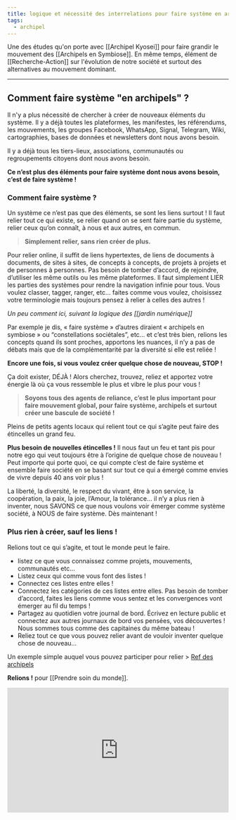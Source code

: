 ```yaml
---
title: logique et nécessité des interrelations pour faire système en archipels
tags:
  - archipel
---
```

Une des études qu'on porte avec [[Archipel Kyosei]] pour faire grandir le mouvement des [[Archipels en Symbiose]]. En même temps, élément de [[Recherche-Action]] sur l'évolution de notre société et surtout des alternatives au mouvement dominant.

---
## Comment faire système "en archipels" ?
Il n'y a plus nécessité de chercher à créer de nouveaux éléments du système. Il y a déjà toutes les plateformes, les manifestes, les référendums, les mouvements, les groupes Facebook, WhatsApp, Signal, Telegram, Wiki, cartographies, bases de données et newsletters dont nous avons besoin.

Il y a déjà tous les tiers-lieux, associations, communautés ou regroupements citoyens dont nous avons besoin.

**Ce n’est plus des éléments pour faire système dont nous avons besoin, c’est de faire système !**

### Comment faire système ?
Un système ce n’est pas que des éléments, se sont les liens surtout ! Il faut relier tout ce qui existe, se relier quand on se sent faire partie du système, relier ceux qu’on connaît, à nous et aux autres, en commun.

> **Simplement relier, sans rien créer de plus.**

Pour relier online, il suffit de liens hypertextes, de liens de documents à documents, de sites à sites, de concepts à concepts, de projets à projets et de personnes à personnes.
Pas besoin de tomber d’accord, de rejoindre, d’utiliser les même outils ou les même plateformes. Il faut simplement LIER les parties des systèmes pour rendre la navigation infinie pour tous.
Vous voulez classer, tagger, ranger, etc... faites comme vous voulez, choisissez votre terminologie mais toujours pensez à relier à celles des autres !

*Un peu comment ici, suivant la logique des [[jardin numérique]]*

Par exemple je dis, « faire système » d’autres diraient « archipels en symbiose » ou “constellations sociétales”, etc... et c’est très bien, relions les concepts quand ils sont proches, apportons les nuances, il n’y a pas de débats mais que de la complémentarité par la diversité si elle est reliée !

**Encore une fois, si vous voulez créer quelque chose de nouveau, STOP !**

Ça doit exister, DÉJÀ ! Alors cherchez, trouvez, reliez et apportez votre énergie là où ça vous ressemble le plus et vibre le plus pour vous !

> **Soyons tous des agents de reliance, c’est le plus important pour faire mouvement global, pour faire système, archipels et surtout créer une bascule de société !**

Pleins de petits agents locaux qui relient tout ce qui s’agite peut faire des étincelles un grand feu.

**Plus besoin de nouvelles étincelles !**
Il nous faut un feu et tant pis pour notre ego qui veut toujours être à l’origine de quelque chose de nouveau ! Peut importe qui porte quoi, ce qui compte c’est de faire système et ensemble faire société en se basant sur tout ce qui a émergé comme envies de vivre depuis 40 ans voir plus !

La liberté, la diversité, le respect du vivant, être à son service, la coopération, la paix, la joie, l’Amour, la tolérance... il n’y a plus rien à inventer, nous SAVONS ce que nous voulons voir émerger comme système société, à NOUS de faire système. Dès maintenant !

### Plus rien à créer, sauf les liens !
Relions tout ce qui s’agite, et tout le monde peut le faire.
-   listez ce que vous connaissez comme projets, mouvements, communautés etc...
-   Listez ceux qui comme vous font des listes !
-   Connectez ces listes entre elles !
-   Connectez les catégories de ces listes entre elles. Pas besoin de tomber d’accord, faites les liens comme vous sentez et les convergences vont émerger au fil du temps !
-   Partagez au quotidien votre journal de bord. Écrivez en lecture public et connectez aux autres journaux de bord vos pensées, vos découvertes ! Nous sommes tous comme des capitaines du même bateau !
-   Reliez tout ce que vous pouvez relier avant de vouloir inventer quelque chose de nouveau…

Un exemple simple auquel vous pouvez participer pour relier > [Ref des archipels](https://workflowy.com/s/les-archipels-de-la/aEViTvhGbXP23ZV4)

**Relions !** pour [[Prendre soin du monde]].

<div style="position: relative; padding-bottom: 56.25%; height: 0;"><iframe src="https://www.loom.com/embed/adc8ac8c946b468cafce0bef2213c7ee" frameborder="0" webkitallowfullscreen mozallowfullscreen allowfullscreen style="position: absolute; top: 0; left: 0; width: 100%; height: 100%;"></iframe></div>